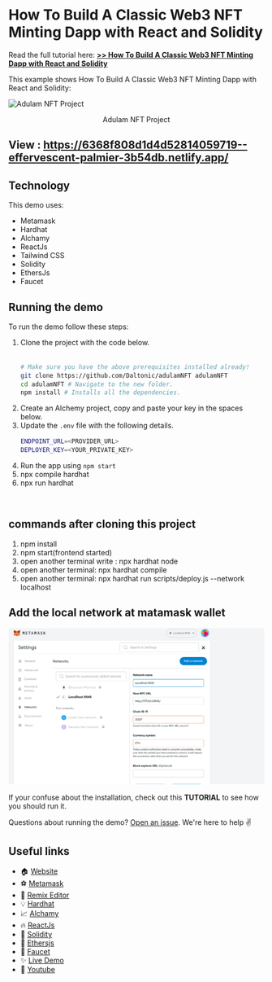 # How To Build A Classic Web3 NFT Minting Dapp with React and Solidity

Read the full tutorial here: [**>> How To Build A Classic Web3 NFT Minting Dapp with React and Solidity**](https://daltonic.github.io)

This example shows How To Build A Classic Web3 NFT Minting Dapp with React and Solidity:

![Adulam NFT Project](./screenshots/Adulam.gif)
<center><figcaption>Adulam NFT Project</figcaption></center>

## View : https://6368f808d1d4d52814059719--effervescent-palmier-3b54db.netlify.app/

## Technology

This demo uses:

- Metamask
- Hardhat
- Alchamy
- ReactJs
- Tailwind CSS
- Solidity
- EthersJs
- Faucet

## Running the demo

To run the demo follow these steps:

1. Clone the project with the code below.
    ```sh

    # Make sure you have the above prerequisites installed already!
    git clone https://github.com/Daltonic/adulamNFT adulamNFT
    cd adulamNFT # Navigate to the new folder.
    npm install # Installs all the dependencies.
    ```
2. Create an Alchemy project, copy and paste your key in the spaces below.
2. Update the `.env` file with the following details.
    ```sh
    ENDPOINT_URL=<PROVIDER_URL>
    DEPLOYER_KEY=<YOUR_PRIVATE_KEY>
    ```
3. Run the app using `npm start`
4. npx compile hardhat
5. npx run hardhat
<br/>

## commands after cloning this project

1. npm install
2. npm start(frontend started)
3. open another terminal write : npx hardhat node
4. open another terminal: npx hardhat compile
5. open another terminal: npx hardhat run scripts/deploy.js --network localhost



## Add the local network at matamask wallet
![Project Display](https://github.com/chowais181/Nft-Minting-Dapp/blob/main/network.png)



If your confuse about the installation, check out this **TUTORIAL** to see how you should run it.

Questions about running the demo? [Open an issue](https://github.com/Daltonic/adulamNFT/issues). We're here to help ✌️

## Useful links

- 🏠 [Website](https://.github.io/)
- ⚽ [Metamask](https://metamask.io/)
- 🚀 [Remix Editor](https://remix.ethereum.org/)
- 💡 [Hardhat](https://hardhat.org/)
- 📈 [Alchamy](https://www.alchemy.com/)
- 🔥 [ReactJs](https://reactjs.org/)
- 🐻 [Solidity](https://soliditylang.org/)
- 👀 [Ethersjs](https://docs.ethers.io/v5/)
- 🎅 [Faucet](https://faucets.chain.link/rinkeby)
- ✨ [Live Demo](https://adulam-nft.web.app/)
- 🎅 [Youtube](https://youtu.be/QN3wb_mXBjY)
